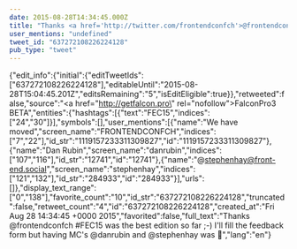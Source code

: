 ```yaml
---
date: 2015-08-28T14:34:45.000Z
title: "Thanks <a href='http://twitter.com/frontendconfch'>@frontendconfch</a>  #FEC15 was the best edition so far ;-) I'll fill the feedback form but having MC's <a href='http://twitter.com/danrubin'>@danrubin</a> and <a href='http://twitter.com/stephenhay'>@stephenhay</a> was 🙌″"
user_mentions: "undefined"
tweet_id: "637272108226224128"
pub_type: "tweet"
---
```

{"edit_info":{"initial":{"editTweetIds":["637272108226224128"],"editableUntil":"2015-08-28T15:04:45.201Z","editsRemaining":"5","isEditEligible":true}},"retweeted":false,"source":"<a href=\"http://getfalcon.pro\" rel=\"nofollow\">FalconPro3 BETA</a>","entities":{"hashtags":[{"text":"FEC15","indices":["24","30"]}],"symbols":[],"user_mentions":[{"name":"We have moved","screen_name":"FRONTENDCONFCH","indices":["7","22"],"id_str":"1119157233311309827","id":"1119157233311309827"},{"name":"Dan Rubin","screen_name":"danrubin","indices":["107","116"],"id_str":"12741","id":"12741"},{"name":"@stephenhay@front-end.social","screen_name":"stephenhay","indices":["121","132"],"id_str":"284933","id":"284933"}],"urls":[]},"display_text_range":["0","138"],"favorite_count":"10","id_str":"637272108226224128","truncated":false,"retweet_count":"4","id":"637272108226224128","created_at":"Fri Aug 28 14:34:45 +0000 2015","favorited":false,"full_text":"Thanks @frontendconfch  #FEC15 was the best edition so far ;-) I'll fill the feedback form but having MC's @danrubin and @stephenhay was 🙌","lang":"en"}
